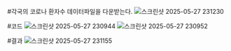 #각국의 코로나 환자수 데이터파일을 다운받는다.
![스크린샷 2025-05-27 231230](https://github.com/user-attachments/assets/9cb22628-2e37-4613-a176-8f0a1f4d4a3b)

#코드 
![스크린샷 2025-05-27 230944](https://github.com/user-attachments/assets/95520127-987d-4802-92cc-2cd457ffe8f2)
![스크린샷 2025-05-27 230952](https://github.com/user-attachments/assets/eabf42f8-83d2-4bf2-bb87-2612466b9819)

#결과
![스크린샷 2025-05-27 231155](https://github.com/user-attachments/assets/86248602-f600-4e5d-8051-b5313b78c08f)
